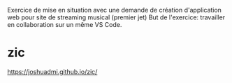 Exercice de mise en situation avec une demande de création d'application web pour site de streaming musical (premier jet) 
But de l'exercice: travailler en collaboration sur un même VS Code.

# zic
 https://joshuadmi.github.io/zic/

